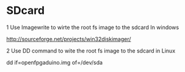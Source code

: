 # SDcard
1 Use Imagewrite to wirte the root fs image to the sdcard
In windows

http://sourceforge.net/projects/win32diskimager/

2 Use DD command to wite the root fs image to the sdcard in Linux

dd if=openfpgaduino.img of=/dev/sda
